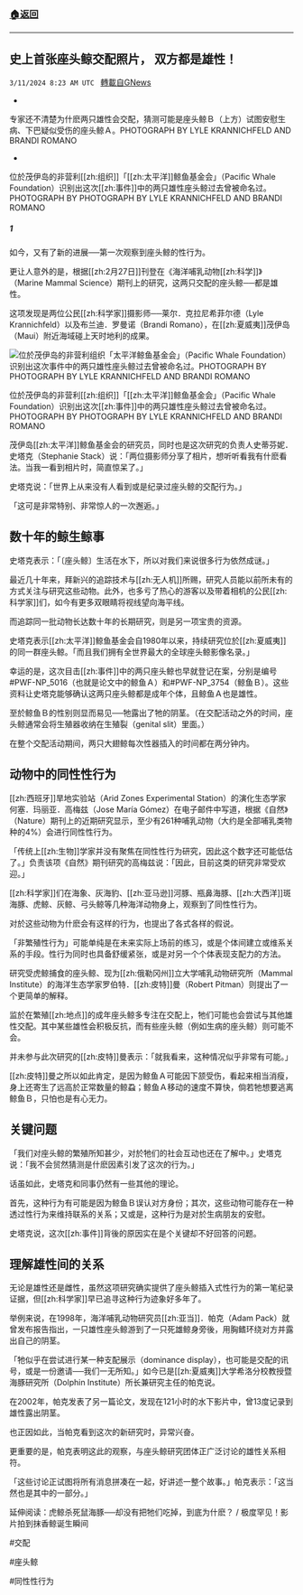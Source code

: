 ###  [:house:返回](README.md)
---


## 史上首张座头鲸交配照片， 双方都是雄性！
`3/11/2024 8:23 AM UTC ` [轉載自GNews](https://gnews.org/articles/2383677)

*

专家还不清楚为什麽两只雄性会交配，猜测可能是座头鲸Ｂ（上方）试图安慰生病、下巴疑似受伤的座头鲸Ａ。PHOTOGRAPH BY LYLE KRANNICHFELD AND BRANDI ROMANO

*

位於茂伊岛的非营利[[zh:组织]]「[[zh:太平洋]]鲸鱼基金会」（Pacific Whale Foundation）识别出这次[[zh:事件]]中的两只雄性座头鲸过去曾被命名过。PHOTOGRAPH BY PHOTOGRAPH BY LYLE KRANNICHFELD AND BRANDI ROMANO

##### 1

如今，又有了新的进展──第一次观察到座头鲸的性行为。

更让人意外的是，根据[[zh:2月27日]]刊登在《海洋哺乳动物[[zh:科学]]》（Marine Mammal Science）期刊上的研究，这两只交配的座头鲸──都是雄性。

这项发现是两位公民[[zh:科学家]]摄影师──莱尔．克拉尼希菲尔德（Lyle Krannichfeld）以及布兰迪．罗曼诺（Brandi Romano），在[[zh:夏威夷]]茂伊岛（Maui）附近海域碰上天时地利的成果。

![位於茂伊岛的非营利组织「太平洋鲸鱼基金会」（Pacific Whale Foundation）识别出这次事件中的两只雄性座头鲸过去曾被命名过。PHOTOGRAPH BY PHOTOGRAPH BY LYLE KRANNICHFELD AND BRANDI ROMANO](https://img.natgeomedia.com/userfiles/sm/sm1920_images_A1/17071/2024031158578741.jpg "位於茂伊岛的非营利组织「太平洋鲸鱼基金会」（Pacific Whale Foundation）识别出这次事件中的两只雄性座头鲸过去曾被命名过。PHOTOGRAPH BY PHOTOGRAPH BY LYLE KRANNICHFELD AND BRANDI ROMANO")

位於茂伊岛的非营利[[zh:组织]]「[[zh:太平洋]]鲸鱼基金会」（Pacific Whale Foundation）识别出这次[[zh:事件]]中的两只雄性座头鲸过去曾被命名过。PHOTOGRAPH BY PHOTOGRAPH BY LYLE KRANNICHFELD AND BRANDI ROMANO

茂伊岛[[zh:太平洋]]鲸鱼基金会的研究员，同时也是这次研究的负责人史蒂芬妮．史塔克（Stephanie Stack）说：「两位摄影师分享了相片，想听听看我有什麽看法。当我一看到相片时，简直惊呆了。」

史塔克说：「世界上从来没有人看到或是纪录过座头鲸的交配行为。」

「这可是非常特别、非常惊人的一次邂逅。」

## **数十年的鲸生鲸事**

史塔克表示：「〔座头鲸〕生活在水下，所以对我们来说很多行为依然成谜。」

最近几十年来，拜新兴的追踪技术与[[zh:无人机]]所赐，研究人员能以前所未有的方式关注与研究这些动物。此外，也多亏了热心的游客以及带着相机的公民[[zh:科学家]]们，如今有更多双眼睛将视线望向海平线。

而追踪同一批动物长达数十年的长期研究，则是另一项宝贵的资源。

史塔克表示[[zh:太平洋]]鲸鱼基金会自1980年以来，持续研究位於[[zh:夏威夷]]的同一群座头鲸。「而且我们拥有全世界最大的全球座头鲸影像名录。」

幸运的是，这次目击[[zh:事件]]中的两只座头鲸也早就登记在案，分别是编号#PWF-NP_5016（也就是论文中的鲸鱼Ａ）和#PWF-NP_3754（鲸鱼Ｂ）。这些资料让史塔克能够确认这两只座头鲸都是成年个体，且鲸鱼Ａ也是雄性。

至於鲸鱼Ｂ的性别则显而易见──牠露出了牠的阴茎。（在交配活动之外的时间，座头鲸通常会将生殖器收纳在生殖裂（genital slit）里面。）

在整个交配活动期间，两只大翅鲸每次性器插入的时间都在两分钟内。

## **动物中的同性性行为**

[[zh:西班牙]]旱地实验站（Arid Zones Experimental Station）的演化生态学家何塞．玛丽亚．高梅兹（Jose Mar&iacute;a G&oacute;mez）在电子邮件中写道，根据《自然》（Nature）期刊上的近期研究显示，至少有261种哺乳动物（大约是全部哺乳类物种的4%）会进行同性性行为。

「传统上[[zh:生物]]学家并没有聚焦在同性性行为研究，因此这个数字还可能低估了。」负责该项《自然》期刊研究的高梅兹说：「因此，目前这类的研究非常受欢迎。」

[[zh:科学家]]们在海象、灰海豹、[[zh:亚马逊]]河豚、瓶鼻海豚、[[zh:大西洋]]斑海豚、虎鲸、灰鲸、弓头鲸等几种海洋动物身上，观察到了同性性行为。

对於这些动物为什麽会有这样的行为，也提出了各式各样的假说。

「非繁殖性行为」可能单纯是在未来实际上场前的练习，或是个体间建立或维系关系的手段。性行为同时也具备舒缓紧张，或是对另一个个体表现支配力的方法。

研究受虎鲸捕食的座头鲸、现为[[zh:俄勒冈州]]立大学哺乳动物研究所（Mammal Institute）的海洋生态学家罗伯特．[[zh:皮特]]曼（Robert Pitman）则提出了一个更简单的解释。

监於在繁殖[[zh:地点]]的成年座头鲸多专注在交配上，牠们可能也会尝试与其他雄性交配。其中某些雄性会积极反抗，而有些座头鲸（例如生病的座头鲸）则可能不会。

并未参与此次研究的[[zh:皮特]]曼表示：「就我看来，这种情况似乎非常有可能。」

[[zh:皮特]]曼之所以如此肯定，是因为鲸鱼Ａ可能因下颔受伤，看起来相当消瘦，身上还寄生了远高於正常数量的鲸蝨；鲸鱼Ａ移动的速度不算快，倘若牠想要逃离鲸鱼Ｂ，只怕也是有心无力。

## **关键问题**

「我们对座头鲸的繁殖所知甚少，对於牠们的社会互动也还在了解中。」史塔克说：「我不会贸然猜测是什麽因素引发了这次的行为。」

话虽如此，史塔克和同事仍然有一些其他的理论。

首先，这种行为有可能是因为鲸鱼Ｂ误认对方身份；其次，这些动物可能存在一种透过性行为来维持联系的关系；又或是，这种行为是对於生病朋友的安慰。

史塔克说，这次[[zh:事件]]背後的原因实在是个关键却不好回答的问题。

## **理解雄性间的关系**

无论是雄性还是雌性，虽然这项研究确实提供了座头鲸插入式性行为的第一笔纪录证据，但[[zh:科学家]]早已追寻这种行为迹象好多年了。

举例来说，在1998年，海洋哺乳动物研究员[[zh:亚当]]．帕克（Adam Pack）就曾发布报告指出，一只雄性座头鲸游到了一只死雄鲸身旁後，用胸鳍环绕对方并露出自己的阴茎。

「牠似乎在尝试进行某一种支配展示（dominance display），也可能是交配的讯号，或是一份邀请──我们一无所知。」如今已是[[zh:夏威夷]]大学希洛分校教授暨海豚研究所（Dolphin Institute）所长兼研究主任的帕克说。

在2002年，帕克发表了另一篇论文，发现在121小时的水下影片中，曾13度记录到雄性露出阴茎。

也正因如此，当帕克看到这次的新研究时，异常兴奋。

更重要的是，帕克表明这此的观察，与座头鲸研究团体正广泛讨论的雄性关系相符。

「这些讨论正试图将所有消息拼凑在一起，好讲述一整个故事。」帕克表示：「这当然也是其中的一部分。」

延伸阅读：虎鲸杀死鼠海豚──却没有把牠们吃掉，到底为什麽？ / 极度罕见！影片拍到抹香鲸诞生瞬间 

#交配

#座头鲸

#同性性行为
